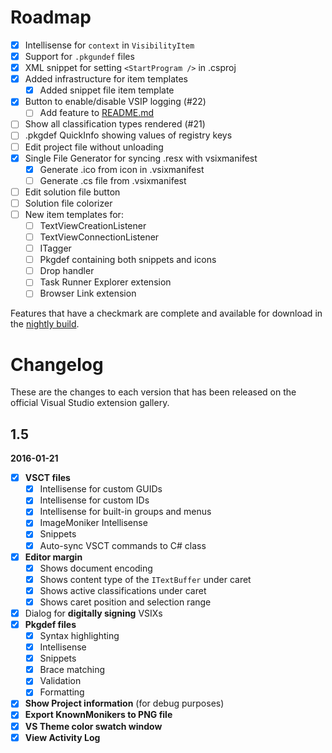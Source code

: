 # Roadmap

- [x] Intellisense for `context` in `VisibilityItem`
- [x] Support for `.pkgundef` files
- [x] XML snippet for setting `<StartProgram />` in .csproj
- [x] Added infrastructure for item templates
  - [x] Added snippet file item template
- [x] Button to enable/disable VSIP logging (#22)
  - [ ] Add feature to [README.md](README.md)
- [ ] Show all classification types rendered (#21)
- [ ] .pkgdef QuickInfo showing values of registry keys
- [ ] Edit project file without unloading
- [x] Single File Generator for syncing .resx with vsixmanifest
  - [x] Generate .ico from icon in .vsixmanifest
  - [ ] Generate .cs file from .vsixmanifest
- [ ] Edit solution file button
- [ ] Solution file colorizer
- [ ] New item templates for:
  - [ ] TextViewCreationListener
  - [ ] TextViewConnectionListener
  - [ ] ITagger
  - [ ] Pkgdef containing both snippets and icons
  - [ ] Drop handler
  - [ ] Task Runner Explorer extension
  - [ ] Browser Link extension

Features that have a checkmark are complete and available for
download in the
[nightly build](http://vsixgallery.com/extension/f8330d54-0469-43a7-8fc0-7f19febeb897/).

# Changelog

These are the changes to each version that has been released
on the official Visual Studio extension gallery.

## 1.5

**2016-01-21**

- [x] **VSCT files**
  - [x] Intellisense for custom GUIDs
  - [x] Intellisense for custom IDs
  - [x] Intellisense for built-in groups and menus
  - [x] ImageMoniker Intellisense
  - [x] Snippets
  - [x] Auto-sync VSCT commands to C# class
- [x] **Editor margin**
  - [x] Shows document encoding
  - [x] Shows content type of the `ITextBuffer` under caret
  - [x] Shows active classifications under caret
  - [x] Shows caret position and selection range
- [x] Dialog for **digitally signing** VSIXs
- [x] **Pkgdef files**
  - [x] Syntax highlighting
  - [x] Intellisense
  - [x] Snippets
  - [x] Brace matching
  - [x] Validation
  - [x] Formatting
- [x] **Show Project information** (for debug purposes)
- [x] **Export KnownMonikers to PNG file**
- [x] **VS Theme color swatch window**
- [x] **View Activity Log**